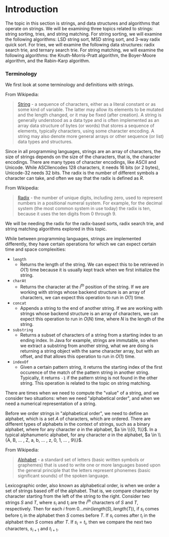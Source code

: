 # Introduction

The topic in this section is strings, and data structures and algorithms that operate on strings. We
will be examining three topics related to strings: string sorting, tries, and string matching. For
string sorting, we will examine the following algorithms: LSD string sort, MSD string sort, and 
3-way radix quick sort. For tries, we will examine the following data structures: radix search trie,
and ternary search trie. For string matching, we will examine the following algorithms: the 
Knuth-Morris-Pratt algorithm, the Boyer-Moore algorithm, and the Rabin-Karp algorithm. 

### Terminology

We first look at some terminology and definitions with strings.

From Wikipedia:

> [String](https://en.wikipedia.org/wiki/String_%28computer_science%29) - a sequence of characters, 
either as a literal constant or as some kind of variable. The latter may allow its elements to be 
mutated and the length changed, or it may be fixed (after creation). A string is generally 
understood as a data type and is often implemented as an array data structure of bytes (or words) 
that stores a sequence of elements, typically characters, using some character encoding. A string 
may also denote more general arrays or other sequence (or list) data types and structures.

Since in all programming languages, strings are an array of characters, the size of strings depends
on the size of the characters, that is, the character encodings. There are many types of character 
encodings, like ASCII and Unicode. While ASCIIencodes 128 characters, it needs 16 bits (or 2 bytes),
Unicode-32 needs 32 bits. The radix is the number of different symbols a character can take, and 
often we say that the radix is defined as $R$.

From Wikipedia:

> [Radix](https://en.wikipedia.org/wiki/Radix) - the number of unique digits, including zero, used 
to represent numbers in a positional numeral system. For example, for the decimal system (the most 
common system in use today) the radix is ten, because it uses the ten digits from 0 through 9.

We will be needing the radix for the radix-based sorts, radix search trie, and string matching 
algorithms explored in this topic.

While between programming languages, strings are implemented differently, they have certain 
operations for which we can expect certain time and space complexities:

- `length`
    - Returns the length of the string. We can expect this to be retrieved in $O(1)$ time because
    it is usually kept track when we first initialize the string.
- `charAt`
    - Returns the character at the $i^{th}$ position of the string. If we are working with strings 
    whose backend structure is an array of characters, we can expect this operation to run in 
    $O(1)$ time. 
- `concat`
    - Appends a string to the end of another string. If we are working with strings 
    whose backend structure is an array of characters, we can expect this operation to run in 
    $O(N)$ time, where $N$ is the length of the string.
- `substring`
    - Returns a subset of characters of a string from a starting index to an ending index. In Java
    for example, strings are immutable, so when we extract a substring from another string, what
    we are doing is returning a string object with the same character array, but with an offset,
    and that allows this operation to run in $O(1)$ time. 
- `indexOf`
    - Given a certain pattern string, it returns the starting index of the first occurence of the 
    match of the pattern string in another string. Typically, it returns `-1` if the pattern string
    is not found in the other string. This operation is related to the topic on string matching.

There are times when we need to compute the "value" of a string, and we consider two situations: 
when we need "alphabetical order", and when we need a numerical representation of a string.

Before we order strings in "alphabetical order", we need to define an alphabet, which is a set $A$
of characters, which are ordered. There are different types of alphabets in the context of strings, 
such as a binary alphabet, where for any character $a$ in the alphabet, $a \in \\{0, 1\\}$. In a
typical alphanumeric alphabet, for any character $a$ in the alphabet, 
$a \in \\{A, B, ... , Z, a, b, ... , z, 0, 1, ... , 9\\}$. 

From Wikipedia:

> [Alphabet](https://en.wikipedia.org/wiki/Alphabet) - a standard set of letters (basic written 
symbols or graphemes) that is used to write one or more languages based upon the general principle 
that the letters represent phonemes (basic significant sounds) of the spoken language.

Lexicographic order, also known as alphabetical order, is when we order a set of strings based off 
of the alphabet. That is, we compare character by character starting from the left of the string to 
the right. Consider two strings $S$ and $T$, where $s_i$ and $t_i$ are the $i^{th}$ characters of 
$S$ and $T$, respectively. Then for each $i$ from $0...min(length(S), length(T))$, if $s_i$ comes 
before $t_i$ in the alphabet then $S$ comes before $T$. If $s_i$ comes after $t_i$ in the alphabet 
then $S$ comes after $T$. If $s_i = t_i$, then we compare the next two characters, $s_{i+1}$ and 
$t_{i+1}$.
